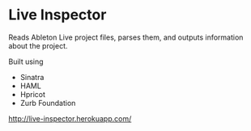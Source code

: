 # Live Inspector

Reads Ableton Live project files, parses them, and outputs information about the project.

Built using
* Sinatra
* HAML
* Hpricot
* Zurb Foundation

<http://live-inspector.herokuapp.com/>